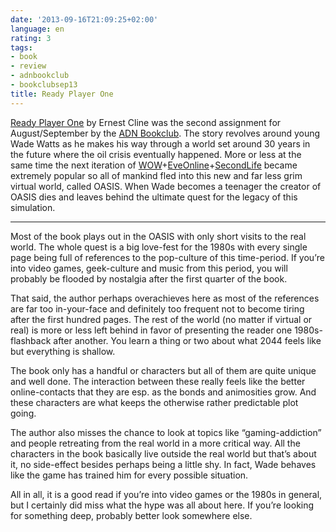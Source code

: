 ```yaml
---
date: '2013-09-16T21:09:25+02:00'
language: en
rating: 3
tags:
- book
- review
- adnbookclub
- bookclubsep13
title: Ready Player One
---
```



[Ready Player One][rp1] by Ernest Cline was the second assignment for August/September by the [ADN Bookclub][bc]. The story revolves around young Wade Watts as he makes his way through a world set around 30 years in the future where the oil crisis eventually happened. More or less at the same time the next iteration of [WOW][]+[EveOnline][]+[SecondLife][] became extremely popular so all of mankind fled into this new and far less grim virtual world, called OASIS. When Wade becomes a teenager the creator of OASIS dies and leaves behind the ultimate quest for the legacy of this simulation.

-----------------

Most of the book plays out in the OASIS with only short visits to the real world. The whole quest is a big love-fest for the 1980s with every single page being full of references to the pop-culture of this time-period. If you’re into video games, geek-culture and music from this period, you will probably be flooded by nostalgia after the first quarter of the book.

That said, the author perhaps overachieves here as most of the references are far too in-your-face and definitely too frequent not to become tiring after the first hundred pages. The rest of the world (no matter if virtual or real) is more or less left behind in favor of presenting the reader one 1980s-flashback after another. You learn a thing or two about what 2044 feels like but everything is shallow.

The book only has a handful or characters but all of them are quite unique and well done. The interaction between these really feels like the better online-contacts that they are esp. as the bonds and animosities grow. And these characters are what keeps the otherwise rather predictable plot going. 

The author also misses the chance to look at topics like “gaming-addiction” and people retreating from the real world in a more critical way. All the characters in the book basically live outside the real world but that’s about it, no side-effect besides perhaps being a little shy. In fact, Wade behaves like the game has trained him for every possible situation.

All in all, it is a good read if you’re into video games or the 1980s in general, but I certainly did miss what the hype was all about here. If you’re looking for something deep, probably better look somewhere else.

[rp1]: http://readyplayerone.com/
[wow]: http://eu.battle.net/wow/‎
[eveonline]: http://www.eveonline.com/
[secondlife]: http://secondlife.com/
[bc]: http://adnbookclub.com/
